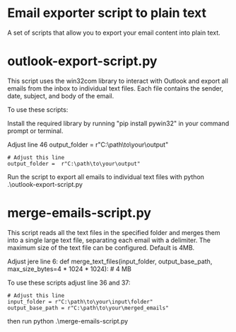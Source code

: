 # Email exporter script to plain text
A set of scripts that allow you to export your email content into plain text.

# outlook-export-script.py
This script uses the win32com library to interact with Outlook and export all emails from the inbox to individual text files. 
Each file contains the sender, date, subject, and body of the email.

To use these scripts:

Install the required library by running "pip install pywin32" in your command prompt or terminal.

Adjust line 46  output_folder =  r"C:\path\to\your\output"

    # Adjust this line
    output_folder =  r"C:\path\to\your\output"

Run the  script to export all emails to individual text files with python .\outlook-export-script.py

# merge-emails-script.py
This script reads all the text files in the specified folder and merges them into a single large text file, separating each email with a delimiter.
The maximum size of the text file can be configured. Default is 4MB.

Adjust jere line 6: def merge_text_files(input_folder, output_base_path, max_size_bytes=4 * 1024 * 1024):  # 4 MB

To use these scripts adjust line 36 and 37:

    # Adjust this line
    input_folder = r"C:\path\to\your\input\folder"
    output_base_path = r"C:\path\to\your\merged_emails"

then run python .\merge-emails-script.py
